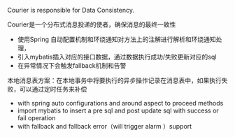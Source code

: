 Courier is responsible for Data Consistency.

Courier是一个分布式消息投递的使者，确保消息的最终一致性

- 使用Spring 自动配置机制和环绕通知对方法上的注解进行解析和环绕通知处理，
- 引入mybatis插入对应的接口数据，通过数据执行成功/失败更新对应的sql
- 在异常情况下会触发fallback机制和告警

本地消息表方案：在本地事务中将要执行的异步操作记录在消息表中，如果执行失败，可以通过定时任务来补偿

- with spring auto configurations and around aspect to proceed methods
- import mybatis to insert a pre sql and post update sql with success or fail operation
- with fallback and fallback error（will trigger alarm ）support
